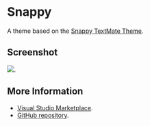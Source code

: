 # Snappy

A theme based on the [Snappy TextMate Theme](http://colorsublime.com/theme/Snappy).


## Screenshot
![](https://raw.githubusercontent.com/gerane/VSCodeThemes/master/gerane.Theme-Snappy/screenshot.png).


## More Information
* [Visual Studio Marketplace](https://marketplace.visualstudio.com/items/gerane.Theme-Snappy).
* [GitHub repository](https://github.com/gerane/VSCodeThemes).
